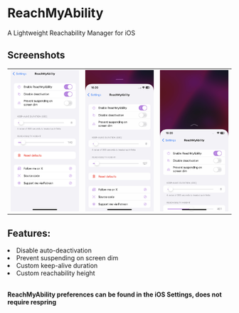 # ReachMyAbility
A Lightweight Reachability Manager for iOS

## Screenshots
<table>
   <tr>
      <td><img src="Resources/scr1.jpg" alt="Screenshot 1" /></td>
      <td><img src="Resources/scr2.jpg" alt="Screenshot 2" /></td>
      <td><img src="Resources/scr3.jpg" alt="Screenshot 3" /></td>
   </tr>
</table>

## Features:
  <li>Disable auto-deactivation</li>
  <li>Prevent suspending on screen dim</li>
  <li>Custom keep-alive duration</li>
  <li>Custom reachability height</li>

<br>

**ReachMyAbility preferences can be found in the iOS Settings, does not require respring**
